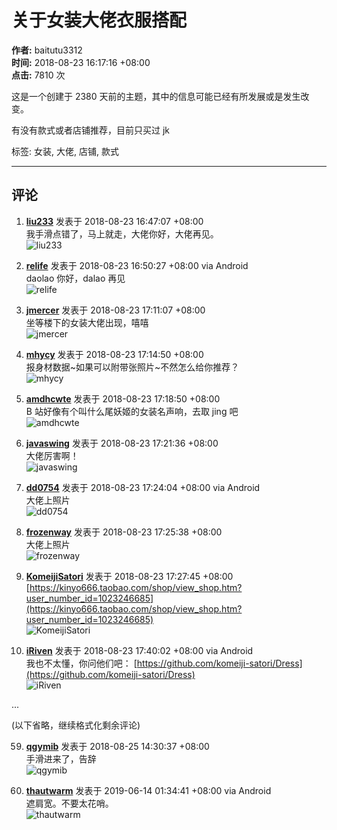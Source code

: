 # 关于女装大佬衣服搭配

**作者:** baitutu3312  
**时间:** 2018-08-23 16:17:16 +08:00  
**点击:** 7810 次

这是一个创建于 2380 天前的主题，其中的信息可能已经有所发展或是发生改变。

有没有款式或者店铺推荐，目前只买过 jk

标签: 女装, 大佬, 店铺, 款式  

---

## 评论

1. **[liu233](/member/liu233)** 发表于 2018-08-23 16:47:07 +08:00  
   我手滑点错了，马上就走，大佬你好，大佬再见。  
   ![liu233](https://cdn.v2ex.com/avatar/ac65/1677/293563_normal.png?m=1534310700)

2. **[relife](/member/relife)** 发表于 2018-08-23 16:50:27 +08:00 via Android  
   daolao 你好，dalao 再见  
   ![relife](https://cdn.v2ex.com/gravatar/9b9ecae670430544dd95a4987cdce237?s=48&d=retro)

3. **[jmercer](/member/jmercer)** 发表于 2018-08-23 17:11:07 +08:00  
   坐等楼下的女装大佬出现，嘻嘻  
   ![jmercer](https://cdn.v2ex.com/avatar/2c17/d660/270575_normal.png?m=1551337322)

4. **[mhycy](/member/mhycy)** 发表于 2018-08-23 17:14:50 +08:00  
   报身材数据~如果可以附带张照片~不然怎么给你推荐？  
   ![mhycy](https://cdn.v2ex.com/avatar/bd71/244c/41130_normal.png?m=1520994524)

5. **[amdhcwte](/member/amdhcwte)** 发表于 2018-08-23 17:18:50 +08:00  
   B 站好像有个叫什么尾妖姬的女装名声响，去取 jing 吧  
   ![amdhcwte](https://cdn.v2ex.com/gravatar/45151b7a4be20b7a12f108b252a56815?s=48&d=retro)

6. **[javaswing](/member/javaswing)** 发表于 2018-08-23 17:21:36 +08:00  
   大佬厉害啊！  
   ![javaswing](https://cdn.v2ex.com/gravatar/d61871dcd585bb4964a46d1752294d6d?s=48&d=retro)

7. **[dd0754](/member/dd0754)** 发表于 2018-08-23 17:24:04 +08:00 via Android  
   大佬上照片  
   ![dd0754](https://cdn.v2ex.com/gravatar/d860dc1cd43bf1be70df02dc0daa1bf5?s=48&d=retro)

8. **[frozenway](/member/frozenway)** 发表于 2018-08-23 17:25:38 +08:00  
   大佬上照片  
   ![frozenway](https://cdn.v2ex.com/avatar/c684/ffbb/226009_normal.png?m=1644474092)

9. **[KomeijiSatori](/member/KomeijiSatori)** 发表于 2018-08-23 17:27:45 +08:00  
   [https://kinyo666.taobao.com/shop/view_shop.htm?user_number_id=1023246685](https://kinyo666.taobao.com/shop/view_shop.htm?user_number_id=1023246685)  
   ![KomeijiSatori](https://cdn.v2ex.com/avatar/89a6/467b/168815_normal.png?m=1731426531)

10. **[iRiven](/member/iRiven)** 发表于 2018-08-23 17:40:02 +08:00 via Android  
    我也不太懂，你问他们吧： [https://github.com/komeiji-satori/Dress](https://github.com/komeiji-satori/Dress)  
    ![iRiven](https://cdn.v2ex.com/avatar/ccd5/48b7/188430_normal.png?m=1579159269)

...

(以下省略，继续格式化剩余评论)

59. **[qgymib](/member/qgymib)** 发表于 2018-08-25 14:30:37 +08:00  
    手滑进来了，告辞  
    ![qgymib](https://cdn.v2ex.com/avatar/e71d/3a65/95270_normal.png?m=1439433377)

60. **[thautwarm](/member/thautwarm)** 发表于 2019-06-14 01:34:41 +08:00 via Android  
    遮肩宽。不要太花哨。  
    ![thautwarm](https://cdn.v2ex.com/gravatar/df2031d44b5c5f54ec30b9bd18da420b?s=48&d=retro)
